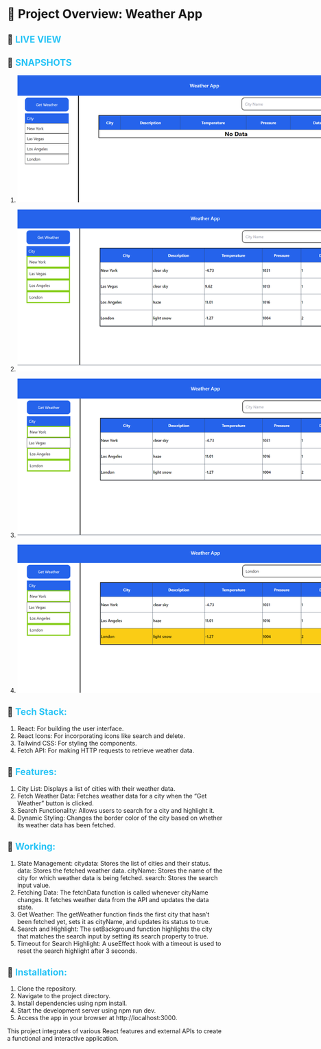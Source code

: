 # 📌 Project Overview: Weather App

## 📌<span style="color:#29c4f6"> LIVE VIEW


## 📌 <span style="color:#29c4f6">SNAPSHOTS

<div style="width:900px ;">

1.  ![Screenshot 1](<./src/assets/ss1.png>)
</div>

<div style="width:900px ;">

2.  ![Screenshot 2](<./src/assets/ss2.png>)
</div>

<div style="width:900px ;">

3.  ![Screenshot 3](<./src/assets/ss3.png>)
</div>

<div style="width:900px ;">

4.  ![Screenshot 4](<./src/assets/ss4.png>)
</div>



## 📌<span style="color:#29c4f6"> Tech Stack:
 1. React: For building the user interface.
 2. React Icons: For incorporating icons like search and delete.
 3. Tailwind CSS: For styling the components.
 4. Fetch API: For making HTTP requests to retrieve weather data.

## 📌<span style="color:#29c4f6"> Features:
1. City List: Displays a list of cities with their weather data.
2. Fetch Weather Data: Fetches weather data for a city when the “Get Weather” button is clicked.
3. Search Functionality: Allows users to search for a city and highlight it.
4. Dynamic Styling: Changes the border color of the city based on whether its weather data has been fetched.
   

## 📌<span style="color:#29c4f6"> Working:

1. State Management:
citydata: Stores the list of cities and their status.
data: Stores the fetched weather data.
cityName: Stores the name of the city for which weather data is being fetched.
search: Stores the search input value.
2. Fetching Data:
The fetchData function is called whenever cityName changes. It fetches weather data from the API and updates the data state.
3. Get Weather:
The getWeather function finds the first city that hasn’t been fetched yet, sets it as cityName, and updates its status to true.
4. Search and Highlight:
The setBackground function highlights the city that matches the search input by setting its search property to true.
5. Timeout for Search Highlight:
A useEffect hook with a timeout is used to reset the search highlight after 3 seconds.


## 📌<span style="color:#29c4f6"> Installation:

1. Clone the repository.
2. Navigate to the project directory.
3. Install dependencies using npm install.
4. Start the development server using npm run dev.
5. Access the app in your browser at http://localhost:3000.

This project integrates of various React features and external APIs to create a functional and interactive application.
